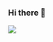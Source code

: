 ### Hi there 👋

<!--START_SECTION:waka-->
<!--END_SECTION:waka-->

<a href="https://wakatime.com/@F4Jonatas">
  <img align="center" src="https://wakatime.com/share/@F4Jonatas/81b916e6-1586-4550-9768-2b6021ff3a8a.svg"/>
</a>


<!-- ## My activity:
![contrib graph](./profile-3d-contrib/profile-gitblock.svg)
-->
